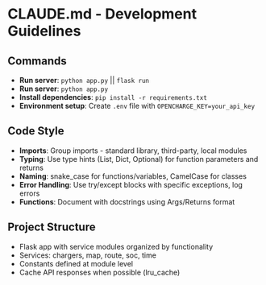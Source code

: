# CLAUDE.md - Development Guidelines

## Commands
- **Run server**: `python app.py` || `flask run`
- **Run server**: `python app.py`
- **Install dependencies**: `pip install -r requirements.txt`
- **Environment setup**: Create `.env` file with `OPENCHARGE_KEY=your_api_key`

## Code Style
- **Imports**: Group imports - standard library, third-party, local modules
- **Typing**: Use type hints (List, Dict, Optional) for function parameters and returns
- **Naming**: snake_case for functions/variables, CamelCase for classes
- **Error Handling**: Use try/except blocks with specific exceptions, log errors
- **Functions**: Document with docstrings using Args/Returns format

## Project Structure
- Flask app with service modules organized by functionality
- Services: chargers, map, route, soc, time
- Constants defined at module level
- Cache API responses when possible (lru_cache)